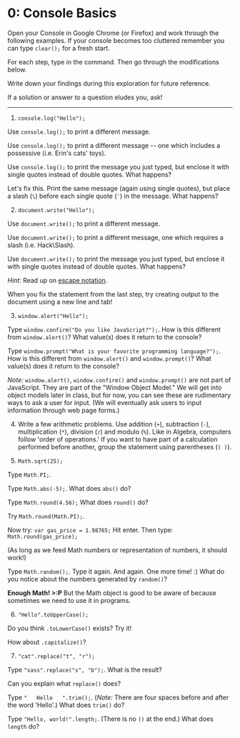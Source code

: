 # 0: Console Basics

Open your Console in Google Chrome (or Firefox) and work through the following examples. If your console becomes too cluttered remember you can type `clear();` for a fresh start.

For each step, type in the command. Then go through the modifications below.

Write down your findings during this exploration for future reference.

If a solution or answer to a question eludes you, ask!

---

1. `console.log("Hello");`

  Use `console.log();` to print a different message.

  Use `console.log();` to print a different message -- one which includes a possessive (i.e. Erin's cats' toys).

  Use `console.log();` to print the message you just typed, but enclose it with single quotes instead of double quotes. What happens?

  Let's fix this. Print the same message (again using single quotes), but place a slash (`\`) before each single quote (`'`) in the message. What happens?

2. `document.write("Hello");`

  Use `document.write();` to print a different message.

  Use `document.write();` to print a different message, one which requires a slash (i.e. Hack\Slash).

  Use `document.write();` to print the message you just typed, but enclose it with single quotes instead of double quotes. What happens?

  *Hint:* Read up on [escape notation](https://developer.mozilla.org/en-US/docs/Web/JavaScript/Reference/Global_Objects/String).

  When you fix the statement from the last step, try creating output to the document using a new line and tab!

3. `window.alert("Hello");`

  Type `window.confirm("Do you like JavaScript?");`. How is this different from `window.alert()`? What value(s) does it return to the console?

  Type `window.prompt("What is your favorite programming language?");`. How is this different from `window.alert()` and `window.prompt()`? What value(s) does it return to the console?

  *Note:* `window.alert()`, `window.confirm()` and `window.prompt()` are not part of JavaScript. They are part of the "Window Object Model." We will get into object models later in class, but for now, you can see these are rudimentary ways to ask a user for input. (We will eventually ask users to input information through web page forms.)

4. Write a few arithmetic problems. Use addition (`+`), subtraction (`-`), multiplication (`*`), division (`/`) and modulo (`%`). Like in Algebra, computers follow 'order of operations.' If you want to have part of a calculation performed before another, group the statement using parentheses (`( )`).

5. `Math.sqrt(25);`

  Type `Math.PI;`.

  Type `Math.abs(-5);`. What does `abs()` do?

  Type `Math.round(4.56);` What does `round()` do?

  Try `Math.round(Math.PI);`.

  Now try: `var gas_price = 1.98765;` Hit enter. Then type: `Math.round(gas_price);`

  (As long as we feed Math numbers or representation of numbers, it should work!)

  Type `Math.random();`. Type it again. And again. One more time! :) What do you notice about the numbers generated by `random()`?

  **Enough Math! >:P** But the Math object is good to be aware of because sometimes we need to use it in programs.

6. `"Hello".toUpperCase();`

  Do you think `.toLowerCase()` exists? Try it!

  How about `.capitalize()`?

7. `"cat".replace("t", "r");`

  Type `"sass".replace("s", "b");`. What is the result?

  Can you explain what `replace()` does?

  Type `"   Hello   ".trim();`. (*Note:* There are four spaces before and after the word 'Hello'.) What does `trim()` do?

  Type `"Hello, world!".length;`. (There is no `()` at the end.) What does `length` do?
